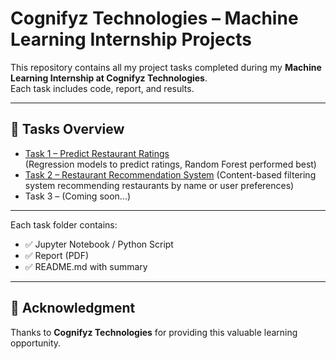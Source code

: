 # Cognifyz Technologies – Machine Learning Internship Projects

This repository contains all my project tasks completed during my **Machine Learning Internship at Cognifyz Technologies**.  
Each task includes code, report, and results.

---

## 📂 Tasks Overview
- [Task 1 – Predict Restaurant Ratings](Task1/README.md)  
  (Regression models to predict ratings, Random Forest performed best)
- [Task 2 – Restaurant Recommendation System](https://github.com/imadi19/Cognifyz-Internship-Projects/blob/4fc19cdf3008bc01594682dfc86a635b50b42899/Task%202/README.md)
  (Content-based filtering system recommending restaurants by name or user preferences) 
- Task 3 – (Coming soon...)  

---

Each task folder contains:  
- ✅ Jupyter Notebook / Python Script  
- ✅ Report (PDF)  
- ✅ README.md with summary  

---

## 🙏 Acknowledgment
Thanks to **Cognifyz Technologies** for providing this valuable learning opportunity.
